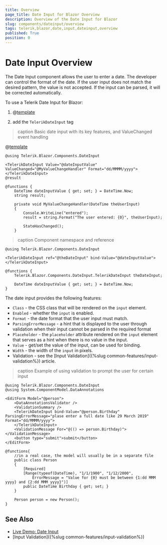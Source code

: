 ```yaml
---
title: Overview
page_title: Date Input for Blazor Overview
description: Overview of the Date Input for Blazor
slug: components/dateinput/overview
tags: telerik,blazor,date,input,dateinput,overview
published: True
position: 0
---
```


# Date Input Overview

The Date Input component allows the user to enter a date. The developer can control the format of the date. If the user input does not match the desired pattern, the value is not accepted. If the input can be parsed, it will be corrected automatically.

To use a Telerik Date Input for Blazor:

1. @[template](/_contentTemplates/common/js-interop-file.md#add-blazor-js-file-to-list)

1. add the `TelerikDateInput` tag

>caption Basic date input with its key features, and ValueChanged event handling

@[template](/_contentTemplates/common/issues-and-warnings.md#generic-component-event-issue)

````CSHTML
@using Telerik.Blazor.Components.DateInput

<TelerikDateInput Value="@dateInputValue" ValueChanged="@MyValueChangeHandler" Format="dd/MMMM/yyyy">
</TelerikDateInput>
@result

@functions {
    DateTime dateInputValue { get; set; } = DateTime.Now;
    string result;

    private void MyValueChangeHandler(DateTime theUserInput)
    {
        Console.WriteLine("entered");
        result = string.Format("The user entered: {0}", theUserInput);

        StateHasChanged();
    }

````

>caption Component namespace and reference

````CSHTML
@using Telerik.Blazor.Components.DateInput

<TelerikDateInput ref="@theDateInput" bind-Value="@dateInputValue"></TelerikDateInput>

@functions {
	Telerik.Blazor.Components.DateInput.TelerikDateInput theDateInput;

	DateTime dateInputValue { get; set; } = DateTime.Now;
}
````

The date input provides the following features:

* `Class` - the CSS class that will be rendered on the `input` element.
* `Enabled` - whether the `input` is enabled.
* `Format` - the date format that the user input must match.
* `ParsingErrorMessage` - a hint that is displayed to the user through validation when their input cannot be parsed in the required format
* `Placeholder` - the `placeholder` attribute rendered on the `input` element that serves as a hint when there is no value in the input.
* `Value` - get/set the value of the input, can be used for binding.
* `Width` - the width of the `input` in pixels.
* Validation - see the [Input Validation]({%slug common-features/input-validation%}) article.


>caption Example of using validation to prompt the user for certain input

````CSHTML
@using Telerik.Blazor.Components.DateInput
@using System.ComponentModel.DataAnnotations

<EditForm Model="@person">
    <DataAnnotationsValidator />
    <ValidationSummary />
    <TelerikDateInput bind-Value="@person.Birthday" ParsingErrorMessage="plase enter a full date like 29 March 2019" Format="dd/MMMM/yyyy">
    </TelerikDateInput>
    <ValidationMessage For="@(() => person.Birthday)"></ValidationMessage>
    <button type="submit">submit</button>
</EditForm>

@functions{
    //in a real case, the model will usually be in a separate file
    public class Person
    {
        [Required]
        [Range(typeof(DateTime), "1/1/1900", "1/12/2000",
            ErrorMessage = "Value for {0} must be between {1:dd MMM yyyy} and {2:dd MMM yyyy}")]
        public DateTime Birthday { get; set; }
    }

    Person person = new Person();
}
````

## See Also

  * [Live Demo: Date Input](https://demos.telerik.com/blazor/dateinput/index)
  * [Input Validation]({%slug common-features/input-validation%})